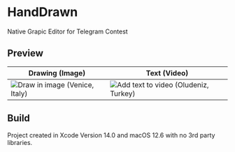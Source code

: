 # HandDrawn
  Native Grapic Editor for Telegram Contest 
  
## Preview
|  Drawing (Image)  |  Text (Video)  | 
| --- | --- |
| ![Draw in image (Venice, Italy)](https://user-images.githubusercontent.com/21260939/199101703-af0ff7ba-bb7c-49b1-8372-03d9ee9e1fc2.PNG) | ![Add text to video (Oludeniz, Turkey)](https://user-images.githubusercontent.com/21260939/199101420-36e8eec7-723a-493c-9892-c55c317edfd5.PNG) |

## Build
Project created in Xcode Version 14.0 and macOS 12.6 with no 3rd party libraries. 
